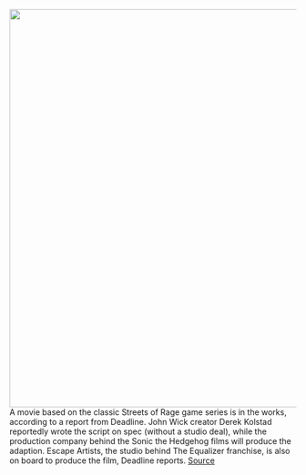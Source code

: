 <img src='https://cdn.vox-cdn.com/thumbor/xl8BJKSmIZC99M1C37vGkh6TVJg=/0x0:640x342/1200x800/filters:focal(280x160:382x262)/cdn.vox-cdn.com/uploads/chorus_image/image/70764457/large.0.0.jpg' width='700px' /><br/>
A movie based on the classic Streets of Rage game series is in the works, according to a report from Deadline. John Wick creator Derek Kolstad reportedly wrote the script on spec (without a studio deal), while the production company behind the Sonic the Hedgehog films will produce the adaption. Escape Artists, the studio behind The Equalizer franchise, is also on board to produce the film, Deadline reports.
<a href='https://www.theverge.com/2022/4/18/23031065/streets-of-rage-movie-sega-john-wick-derek-kolstad'> Source <a/>